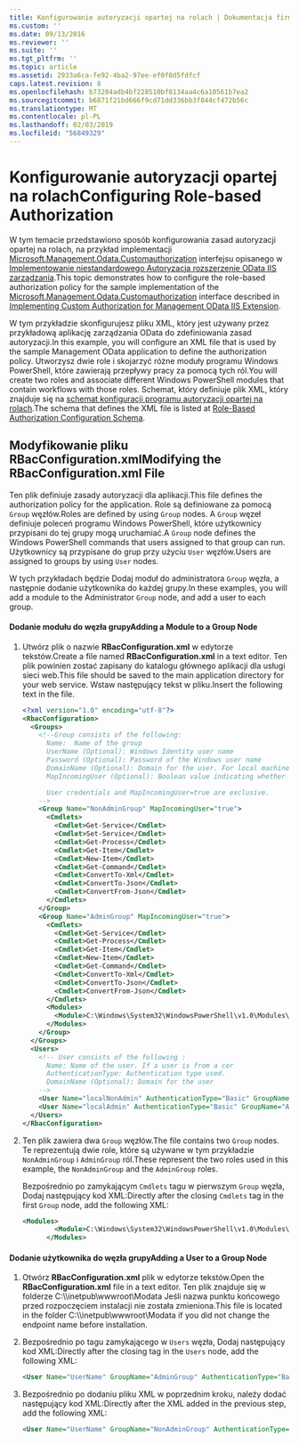 ```yaml
---
title: Konfigurowanie autoryzacji opartej na rolach | Dokumentacja firmy Microsoft
ms.custom: ''
ms.date: 09/13/2016
ms.reviewer: ''
ms.suite: ''
ms.tgt_pltfrm: ''
ms.topic: article
ms.assetid: 2933a6ca-fe92-4ba2-97ee-ef0f0d5fdfcf
caps.latest.revision: 8
ms.openlocfilehash: b73284adb4bf228510bf8134aa4c6a10561b7ea2
ms.sourcegitcommit: b6871f21bd666f9cd71dd336bb3f844cf472b56c
ms.translationtype: MT
ms.contentlocale: pl-PL
ms.lasthandoff: 02/03/2019
ms.locfileid: "56849329"
---
```

# <a name="configuring-role-based-authorization"></a><span data-ttu-id="7bfe7-102">Konfigurowanie autoryzacji opartej na rolach</span><span class="sxs-lookup"><span data-stu-id="7bfe7-102">Configuring Role-based Authorization</span></span>

<span data-ttu-id="7bfe7-103">W tym temacie przedstawiono sposób konfigurowania zasad autoryzacji opartej na rolach, na przykład implementacji [Microsoft.Management.Odata.Customauthorization](/dotnet/api/Microsoft.Management.Odata.CustomAuthorization) interfejsu opisanego w [Implementowanie niestandardowego Autoryzacja rozszerzenie OData IIS zarządzania](./implementing-custom-authorization-for-a-management-odata-web-service.md).</span><span class="sxs-lookup"><span data-stu-id="7bfe7-103">This topic demonstrates how to configure the role-based authorization policy for the sample implementation of the [Microsoft.Management.Odata.Customauthorization](/dotnet/api/Microsoft.Management.Odata.CustomAuthorization) interface described in [Implementing Custom Authorization for Management OData IIS Extension](./implementing-custom-authorization-for-a-management-odata-web-service.md).</span></span>

<span data-ttu-id="7bfe7-104">W tym przykładzie skonfigurujesz pliku XML, który jest używany przez przykładową aplikację zarządzania OData do zdefiniowania zasad autoryzacji.</span><span class="sxs-lookup"><span data-stu-id="7bfe7-104">In this example, you will configure an XML file that is used by the sample Management OData application to define the authorization policy.</span></span> <span data-ttu-id="7bfe7-105">Utworzysz dwie role i skojarzyć różne moduły programu Windows PowerShell, które zawierają przepływy pracy za pomocą tych ról.</span><span class="sxs-lookup"><span data-stu-id="7bfe7-105">You will create two roles and associate different Windows PowerShell modules that contain workflows with those roles.</span></span> <span data-ttu-id="7bfe7-106">Schemat, który definiuje plik XML, który znajduje się na [schemat konfiguracji programu autoryzacji opartej na rolach](./role-based-authorization-configuration-schema.md).</span><span class="sxs-lookup"><span data-stu-id="7bfe7-106">The schema that defines the XML file is listed at [Role-Based Authorization Configuration Schema](./role-based-authorization-configuration-schema.md).</span></span>

## <a name="modifying-the-rbacconfigurationxml-file"></a><span data-ttu-id="7bfe7-107">Modyfikowanie pliku RBacConfiguration.xml</span><span class="sxs-lookup"><span data-stu-id="7bfe7-107">Modifying the RBacConfiguration.xml File</span></span>

<span data-ttu-id="7bfe7-108">Ten plik definiuje zasady autoryzacji dla aplikacji.</span><span class="sxs-lookup"><span data-stu-id="7bfe7-108">This file defines the authorization policy for the application.</span></span> <span data-ttu-id="7bfe7-109">Role są definiowane za pomocą `Group` węzłów.</span><span class="sxs-lookup"><span data-stu-id="7bfe7-109">Roles are defined by using `Group` nodes.</span></span> <span data-ttu-id="7bfe7-110">A `Group` węzeł definiuje poleceń programu Windows PowerShell, które użytkownicy przypisani do tej grupy mogą uruchamiać.</span><span class="sxs-lookup"><span data-stu-id="7bfe7-110">A `Group` node defines the Windows PowerShell commands that users assigned to that group can run.</span></span> <span data-ttu-id="7bfe7-111">Użytkownicy są przypisane do grup przy użyciu `User` węzłów.</span><span class="sxs-lookup"><span data-stu-id="7bfe7-111">Users are assigned to groups by using `User` nodes.</span></span>

<span data-ttu-id="7bfe7-112">W tych przykładach będzie Dodaj moduł do administratora `Group` węzła, a następnie dodanie użytkownika do każdej grupy.</span><span class="sxs-lookup"><span data-stu-id="7bfe7-112">In these examples, you will add a module to the Administrator `Group` node, and add a user to each group.</span></span>

#### <a name="adding-a-module-to-a-group-node"></a><span data-ttu-id="7bfe7-113">Dodanie modułu do węzła grupy</span><span class="sxs-lookup"><span data-stu-id="7bfe7-113">Adding a Module to a Group Node</span></span>

1. <span data-ttu-id="7bfe7-114">Utwórz plik o nazwie **RBacConfiguration.xml** w edytorze tekstów.</span><span class="sxs-lookup"><span data-stu-id="7bfe7-114">Create a file named **RBacConfiguration.xml** in a text editor.</span></span> <span data-ttu-id="7bfe7-115">Ten plik powinien zostać zapisany do katalogu głównego aplikacji dla usługi sieci web.</span><span class="sxs-lookup"><span data-stu-id="7bfe7-115">This file should be saved to the main application directory for your web service.</span></span> <span data-ttu-id="7bfe7-116">Wstaw następujący tekst w pliku.</span><span class="sxs-lookup"><span data-stu-id="7bfe7-116">Insert the following text in the file.</span></span>

   ```xml
   <?xml version="1.0" encoding="utf-8"?>
   <RbacConfiguration>
     <Groups>
       <!--Group consists of the following:
         Name:  Name of the group
         UserName (Optional): Windows Identity user name
         Password (Optional): Password of the Windows user name
         DomainName (Optional): Domain for the user. For local machine account either do not include them or give the machine name. Do not give empty string
         MapIncomingUser (Optional): Boolean value indicating whether to execute cmdlet in the context of network client.

         User credentials and MapIncomingUser=true are exclusive.
       -->
       <Group Name="NonAdminGroup" MapIncomingUser="true">
         <Cmdlets>
           <Cmdlet>Get-Service</Cmdlet>
           <Cmdlet>Set-Service</Cmdlet>
           <Cmdlet>Get-Process</Cmdlet>
           <Cmdlet>Get-Item</Cmdlet>
           <Cmdlet>New-Item</Cmdlet>
           <Cmdlet>Get-Command</Cmdlet>
           <Cmdlet>ConvertTo-Xml</Cmdlet>
           <Cmdlet>ConvertTo-Json</Cmdlet>
           <Cmdlet>ConvertFrom-Json</Cmdlet>
         </Cmdlets>
       </Group>
       <Group Name="AdminGroup" MapIncomingUser="true">
         <Cmdlets>
           <Cmdlet>Get-Service</Cmdlet>
           <Cmdlet>Get-Process</Cmdlet>
           <Cmdlet>Get-Item</Cmdlet>
           <Cmdlet>New-Item</Cmdlet>
           <Cmdlet>Get-Command</Cmdlet>
           <Cmdlet>ConvertTo-Xml</Cmdlet>
           <Cmdlet>ConvertTo-Json</Cmdlet>
           <Cmdlet>ConvertFrom-Json</Cmdlet>
         </Cmdlets>
         <Modules>
           <Module>C:\Windows\System32\WindowsPowerShell\v1.0\Modules\ServerManager\ServerManager.psd1</Module>
         </Modules>
       </Group>
     </Groups>
     <Users>
       <!-- User consists of the following :
         Name: Name of the user. If a user is from a cer
         AuthenticationType: Authentication type used.
         DomainName (Optional): Domain for the user
       -->
       <User Name="localNonAdmin" AuthenticationType="Basic" GroupName="NonAdminGroup" />
       <User Name="localAdmin" AuthenticationType="Basic" GroupName="AdminGroup" />
     </Users>
   </RbacConfiguration>
   ```

2. <span data-ttu-id="7bfe7-117">Ten plik zawiera dwa `Group` węzłów.</span><span class="sxs-lookup"><span data-stu-id="7bfe7-117">The file contains two `Group` nodes.</span></span> <span data-ttu-id="7bfe7-118">Te reprezentują dwie role, które są używane w tym przykładzie `NonAdminGroup` i `AdminGroup` ról.</span><span class="sxs-lookup"><span data-stu-id="7bfe7-118">These represent the two roles used in this example, the `NonAdminGroup` and the `AdminGroup` roles.</span></span>

   <span data-ttu-id="7bfe7-119">Bezpośrednio po zamykającym `Cmdlets` tagu w pierwszym `Group` węzła, Dodaj następujący kod XML:</span><span class="sxs-lookup"><span data-stu-id="7bfe7-119">Directly after the closing `Cmdlets` tag in the first `Group` node, add the following XML:</span></span>

   ```xml
   <Modules>
           <Module>C:\Windows\System32\WindowsPowerShell\v1.0\Modules\ServerManager\ServerManager.psd1</Module>
         </Modules>
   ```

#### <a name="adding-a-user-to-a-group-node"></a><span data-ttu-id="7bfe7-120">Dodanie użytkownika do węzła grupy</span><span class="sxs-lookup"><span data-stu-id="7bfe7-120">Adding a User to a Group Node</span></span>

1. <span data-ttu-id="7bfe7-121">Otwórz **RBacConfiguration.xml** plik w edytorze tekstów.</span><span class="sxs-lookup"><span data-stu-id="7bfe7-121">Open the **RBacConfiguration.xml** file in a text editor.</span></span> <span data-ttu-id="7bfe7-122">Ten plik znajduje się w folderze C:\\\inetpub\wwwroot\Modata Jeśli nazwa punktu końcowego przed rozpoczęciem instalacji nie została zmieniona.</span><span class="sxs-lookup"><span data-stu-id="7bfe7-122">This file is located in the folder C:\\\inetpub\wwwroot\Modata  if you did not change the endpoint name before installation.</span></span>

2. <span data-ttu-id="7bfe7-123">Bezpośrednio po tagu zamykającego w `Users` węzła, Dodaj następujący kod XML:</span><span class="sxs-lookup"><span data-stu-id="7bfe7-123">Directly after the closing tag in the `Users` node, add the following XML:</span></span>

   ```xml
   <User Name="UserName" GroupName="AdminGroup" AuthenticationType="Basic" DomainName="DomainName"/>
   ```

3. <span data-ttu-id="7bfe7-124">Bezpośrednio po dodaniu pliku XML w poprzednim kroku, należy dodać następujący kod XML:</span><span class="sxs-lookup"><span data-stu-id="7bfe7-124">Directly after the XML added in the previous step, add the following XML:</span></span>

   ```xml
   <User Name="UserName" GroupName="NonAdminGroup" AuthenticationType="Basic" DomainName="DomainName"/>
   ```